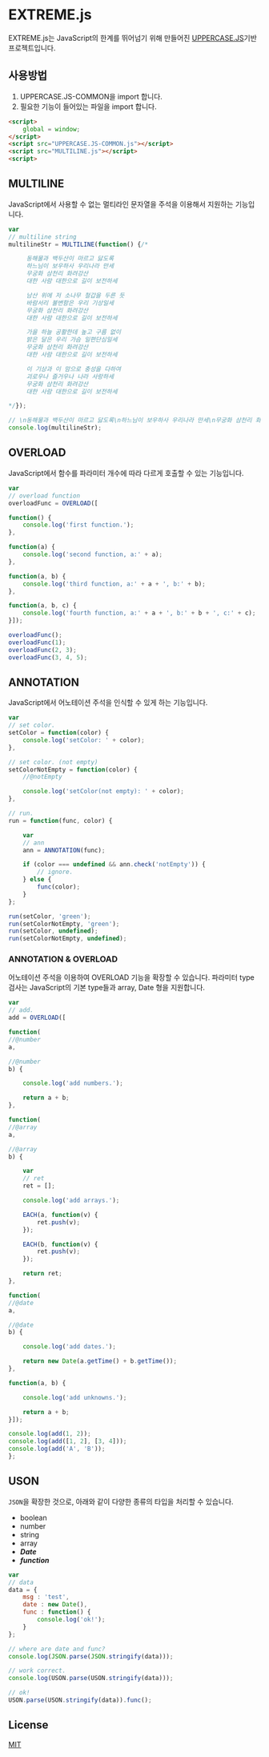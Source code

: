 # EXTREME.js
EXTREME.js는 JavaScript의 한계를 뛰어넘기 위해 만들어진 [UPPERCASE.JS](https://github.com/Hanul/UPPERCASE.JS)기반 프로젝트입니다.

## 사용방법
1. UPPERCASE.JS-COMMON을 import 합니다.
2. 필요한 기능이 들어있는 파일을 import 합니다.

```html
<script>
    global = window;
</script>
<script src="UPPERCASE.JS-COMMON.js"></script>
<script src="MULTILINE.js"></script>
<script>
```

## MULTILINE
JavaScript에서 사용할 수 없는 멀티라인 문자열을 주석을 이용해서 지원하는 기능입니다.
```javascript
var
// multiline string
multilineStr = MULTILINE(function() {/*

     동해물과 백두산이 마르고 닳도록
     하느님이 보우하사 우리나라 만세
     무궁화 삼천리 화려강산
     대한 사람 대한으로 길이 보전하세

     남산 위에 저 소나무 철갑을 두른 듯
     바람서리 불변함은 우리 기상일세
     무궁화 삼천리 화려강산
     대한 사람 대한으로 길이 보전하세

     가을 하늘 공활한데 높고 구름 없이
     밝은 달은 우리 가슴 일편단심일세
     무궁화 삼천리 화려강산
     대한 사람 대한으로 길이 보전하세

     이 기상과 이 맘으로 충성을 다하여
     괴로우나 즐거우나 나라 사랑하세
     무궁화 삼천리 화려강산
     대한 사람 대한으로 길이 보전하세

*/});

// \n동해물과 백두산이 마르고 닳도록\n하느님이 보우하사 우리나라 만세\n무궁화 삼천리 화려강산\n대한 사람 대한으로 길이 보전하세\n\n남산 위에 저 소나무 철갑을 두른 듯\n바람서리 불변함은 우리 기상일세\n무궁화 삼천리 화려강산\n대한 사람 대한으로 길이 보전하세\n\n가을 하늘 공활한데 높고 구름 없이\n밝은 달은 우리 가슴 일편단심일세\n무궁화 삼천리 화려강산\n대한 사람 대한으로 길이 보전하세\n\n이 기상과 이 맘으로 충성을 다하여\n괴로우나 즐거우나 나라 사랑하세\n무궁화 삼천리 화려강산\n대한 사람 대한으로 길이 보전하세
console.log(multilineStr);
```

## OVERLOAD
JavaScript에서 함수를 파라미터 개수에 따라 다르게 호출할 수 있는 기능입니다.
```javascript
var
// overload function
overloadFunc = OVERLOAD([

function() {
    console.log('first function.');
},

function(a) {
    console.log('second function, a:' + a);
},

function(a, b) {
    console.log('third function, a:' + a + ', b:' + b);
},

function(a, b, c) {
    console.log('fourth function, a:' + a + ', b:' + b + ', c:' + c);
}]);

overloadFunc();
overloadFunc(1);
overloadFunc(2, 3);
overloadFunc(3, 4, 5);
```

## ANNOTATION
JavaScript에서 어노테이션 주석을 인식할 수 있게 하는 기능입니다.

```javascript
var
// set color.
setColor = function(color) {
    console.log('setColor: ' + color);
},

// set color. (not empty)
setColorNotEmpty = function(color) {
    //@notEmpty

    console.log('setColor(not empty): ' + color);
},

// run.
run = function(func, color) {

    var
    // ann
    ann = ANNOTATION(func);

    if (color === undefined && ann.check('notEmpty')) {
        // ignore.
    } else {
        func(color);
    }
};

run(setColor, 'green');
run(setColorNotEmpty, 'green');
run(setColor, undefined);
run(setColorNotEmpty, undefined);
```

### ANNOTATION & OVERLOAD
어노테이션 주석을 이용하여 OVERLOAD 기능을 확장할 수 있습니다.
파라미터 type 검사는 JavaScript의 기본 type들과 array, Date 형을 지원합니다.

```javascript
var
// add.
add = OVERLOAD([

function(
//@number
a,

//@number
b) {

    console.log('add numbers.');

    return a + b;
},

function(
//@array
a,

//@array
b) {

    var
    // ret
    ret = [];

    console.log('add arrays.');

    EACH(a, function(v) {
        ret.push(v);
    });

    EACH(b, function(v) {
        ret.push(v);
    });

    return ret;
},

function(
//@date
a,

//@date
b) {

    console.log('add dates.');

    return new Date(a.getTime() + b.getTime());
},

function(a, b) {

    console.log('add unknowns.');

    return a + b;
}]);

console.log(add(1, 2));
console.log(add([1, 2], [3, 4]));
console.log(add('A', 'B'));
};
```

## USON
`JSON`을 확장한 것으로, 아래와 같이 다양한 종류의 타입을 처리할 수 있습니다.

* boolean
* number
* string
* array
* ***Date***
* ***function***

```javascript
var
// data
data = {
    msg : 'test',
    date : new Date(),
    func : function() {
        console.log('ok!');
    }
};

// where are date and func?
console.log(JSON.parse(JSON.stringify(data)));

// work correct.
console.log(USON.parse(USON.stringify(data)));

// ok!
USON.parse(USON.stringify(data)).func();
```

## License
[MIT](LISENCE)